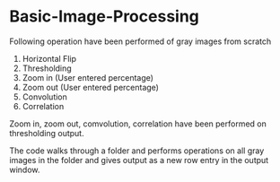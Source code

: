 # Basic-Image-Processing
Following operation have been performed of gray images from scratch
1. Horizontal Flip
2. Thresholding
3. Zoom in (User entered percentage)
4. Zoom out (User entered percentage)
5. Convolution
6. Correlation

Zoom in, zoom out, comvolution, correlation have been performed on thresholding output.

The code walks through a folder and performs operations on all gray images in the folder and gives output as a new row entry in the output window.
